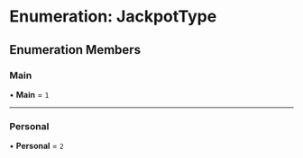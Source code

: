 # Enumeration: JackpotType

## Enumeration Members

### Main

• **Main** = ``1``

___

### Personal

• **Personal** = ``2``
